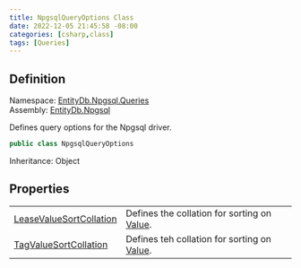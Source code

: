 ```yaml
---
title: NpgsqlQueryOptions Class
date: 2022-12-05 21:45:58 -08:00
categories: [csharp,class]
tags: [Queries]
---
```


## Definition
Namespace: <a href='/posts/csharp.namespace.entitydb.npgsql.queries/'>EntityDb.Npgsql.Queries</a><br />
Assembly: <a href='/posts/csharp.assembly.entitydb.npgsql/'>EntityDb.Npgsql</a><br />

Defines query options for the Npgsql driver.

```cs
public class NpgsqlQueryOptions
```
Inheritance: Object
## Properties
<table><tr><td><!--/posts/csharp.notimplemented.entitydb.npgsql.queries.npgsqlqueryoptions.leasevaluesortcollation/--><a href='#'>LeaseValueSortCollation</a></td><td>
Defines the collation for sorting on <!--/posts/csharp.notimplemented.entitydb.abstractions.leases.ilease.value/--><a href='#'>Value</a>.
</td></tr><tr><td><!--/posts/csharp.notimplemented.entitydb.npgsql.queries.npgsqlqueryoptions.tagvaluesortcollation/--><a href='#'>TagValueSortCollation</a></td><td>
Defines teh collation for sorting on <!--/posts/csharp.notimplemented.entitydb.abstractions.tags.itag.value/--><a href='#'>Value</a>.
</td></tr></table>
